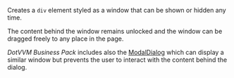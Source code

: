 Creates a `div` element styled as a window that can be shown or hidden any time. 

The content behind the window remains unlocked and the window can be dragged freely to any place in the page.

*DotVVM Business Pack* includes also the [ModalDialog](~/controls/businesspack/ModalDialog) which can display a similar window but prevents the user to interact with the content behind the dialog.